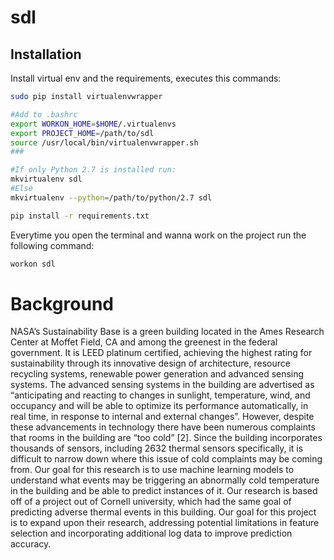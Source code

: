 # sdl

## Installation 

Install virtual env and the requirements, executes this commands:

```bash
sudo pip install virtualenvwrapper

#Add to .bashrc
export WORKON_HOME=$HOME/.virtualenvs
export PROJECT_HOME=/path/to/sdl
source /usr/local/bin/virtualenvwrapper.sh
###

#If only Python 2.7 is installed run:
mkvirtualenv sdl
#Else
mkvirtualenv --python=/path/to/python/2.7 sdl

pip install -r requirements.txt
```

Everytime you open the terminal and wanna work on the project run the following command:

```bash
workon sdl
```

# Background

NASA’s Sustainability Base is a green building located in the Ames Research Center at Moffet Field, CA and among the greenest in the federal government. It is LEED platinum certified, achieving the highest rating for sustainability through its innovative design of architecture, resource recycling systems, renewable power generation and advanced sensing systems. The advanced sensing systems in the building are advertised as “anticipating and reacting to changes in sunlight, temperature, wind, and occupancy and will be able to optimize its performance automatically, in real time, in response to internal and external changes”. However, despite these advancements in technology there have been numerous complaints that rooms in the building are “too cold” [2]. Since the building incorporates thousands of sensors, including 2632 thermal sensors specifically, it is difficult to narrow down where this issue of cold complaints may be coming from. Our goal for this research is to use machine learning models to understand what events may be triggering an abnormally cold temperature in the building and be able to predict instances of it. Our research is based off of a project out of Cornell university, which had the same goal of predicting adverse thermal events in this building. Our goal for this project is to expand upon their research, addressing potential limitations in feature selection and incorporating additional log data to improve prediction accuracy.

